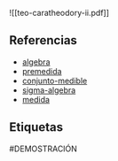 ![[teo-caratheodory-ii.pdf]]

## Referencias
- [algebra](./algebra.md)
- [premedida](./premedida.md)
- [conjunto-medible](./conjunto-medible.md)
- [sigma-algebra](./sigma-algebra.md)
- [medida](./medida.md)

## Etiquetas
#DEMOSTRACIÓN 
